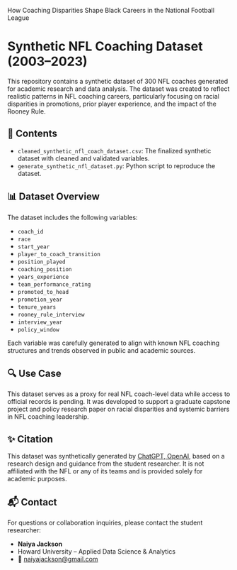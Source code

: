 How Coaching Disparities Shape Black Careers in the National Football League

# Synthetic NFL Coaching Dataset (2003–2023)

This repository contains a synthetic dataset of 300 NFL coaches generated for academic research and data analysis. The dataset was created to reflect realistic patterns in NFL coaching careers, particularly focusing on racial disparities in promotions, prior player experience, and the impact of the Rooney Rule.

## 📁 Contents

- `cleaned_synthetic_nfl_coach_dataset.csv`: The finalized synthetic dataset with cleaned and validated variables.
- `generate_synthetic_nfl_dataset.py`: Python script to reproduce the dataset.

## 📊 Dataset Overview

The dataset includes the following variables:
- `coach_id`
- `race`
- `start_year`
- `player_to_coach_transition`
- `position_played`
- `coaching_position`
- `years_experience`
- `team_performance_rating`
- `promoted_to_head`
- `promotion_year`
- `tenure_years`
- `rooney_rule_interview`
- `interview_year`
- `policy_window`

Each variable was carefully generated to align with known NFL coaching structures and trends observed in public and academic sources.

## 🔍 Use Case

This dataset serves as a proxy for real NFL coach-level data while access to official records is pending. It was developed to support a graduate capstone project and policy research paper on racial disparities and systemic barriers in NFL coaching leadership.

## ✨ Citation

This dataset was synthetically generated by [ChatGPT, OpenAI](https://openai.com/chatgpt), based on a research design and guidance from the student researcher. It is not affiliated with the NFL or any of its teams and is provided solely for academic purposes.

## 📬 Contact

For questions or collaboration inquiries, please contact the student researcher:
- **Naiya Jackson**
- Howard University – Applied Data Science & Analytics
- 📧 naiyajackson@gmail.com
